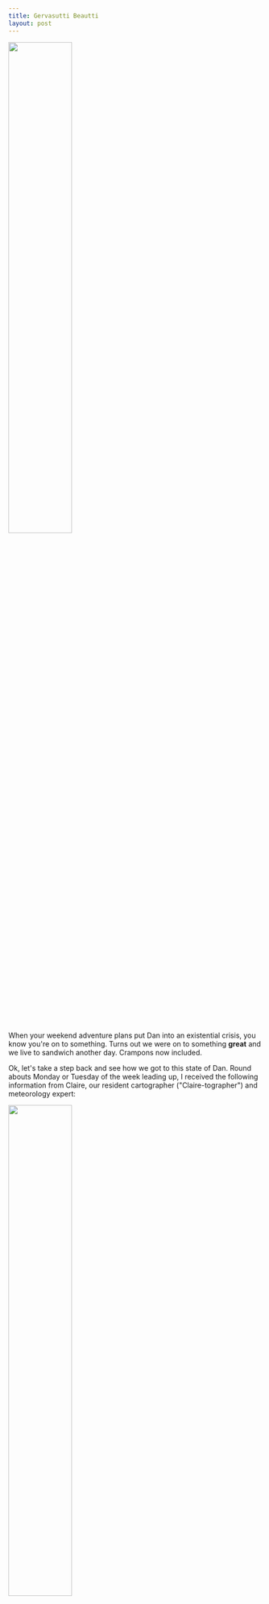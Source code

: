 ```yaml
---
title: Gervasutti Beautti
layout: post
---
```


<img src="{{ site.baseurl }}/images/gervasutti/gervasutti_sunrise.jpg" height="50%" width="50%">

When your weekend adventure plans put Dan into an existential crisis, you know you're 
on to something. Turns out we were on to something <b>great</b> and we live to
sandwich another day. Crampons now included.


Ok, let's take a step back and see how we got to this state of Dan. Round abouts
Monday or Tuesday of the week leading up, I received the following information
from Claire, our resident cartographer ("Claire-tographer") and meteorology expert:

<img src="{{ site.baseurl }}/images/gervasutti/aosta_forecast.png" height="50%" width="50%">

With this I came a step closer to understanding the early American forefathers
in their wish to go West (disregarding any genocidal notions) for with
this it was no longer our choice where or what
we were to do that weekend. For this, this was <em>Manifest Destiny</em> writ
on the largest of scales. The scales of the Alps.

Throughout the week it was rainy and grey in the Geneva area, though we weren't
deterred. We knew the weather was just "getting it out of its system". In addition,
Dan's birthday was this week and at dinner, when we were all their meeting a group
of Dan's lovely friends and getting to know Dan a bit better through their own eyes
and warmth towards him, it was a tacit assumption that he would be joining us
and we all silently pretended to not hear when the topic of him climbing
elsewhere that weekend came up. They say your mid-life crisis comes in the middle
of your thirties. This split-decision for the now thirty-four Dan happened
to be the seed of what was to become his.

The understanding was that we were to go to the Refuge Gervasutti. The "airplane
fuselage" stuck on the side of a moutain, serving as a bivouac for fellow alpine
adventurers. Come Friday evening, when plans were solidifying and it was
becoming clear that Dan would not be joining us, our nerves began to be tested.
The trek up to Gervasutti was rated as one of the more difficult hikes -- the
borderline between hiking and mountaineering becoming grey -- and Dan was clearly
worried that we might be getting in over our head. We would be starting relatively
late on this 5 hour trek and the unknown dangers of glaciers, snow, and climbing
that may have been coming disquited him. That evening, Dan got no work
done, secretly researching on camp-to-camp and elsewhere what the conditions,
difficulty, and exposure risks were for the trek up to Gervasutti (I say secretly
because in our office his computer screen faces me directly). His unease had its
effect and I too began researching alternatives. Dan even proposed that, after
his day of climbing, he would "meet up with us" at Gervasutti. His plan would be to
finish climbing, go through the Mont Blanc tunnel, put on his headlamp, and "start
walking". This was somewhat ridiculous and Claire did not agree with it, it being
more dangerous for himself to start a thousand meter trek in the late afternoon
with the sun soon going down behind the mountains. He should go climbing, do
what he had already agreed to before this. This, added with Sam's "can-do" attitude
and our need to stop by Vieux Campeur to pick up <em>everything</em> for Josh
on the way to Aosta, only aggravated Dan's unease. He paced back and forth.

Nevertheless, the fuselage prevailed and come nine o'clock in the morning on
Saturday we head out. I picked up Josh from Lafayette and we head to CERN to pick
up Claire who had to return the back-up RC phone to the ACR. I parked
at the kiss-and-fly zone of Entrance B, headed to the front entrance of 104 to
gather the whereabouts of Claire. She was spotted at the bike racks with a
sullen look and as I turned the corner lo and behold a Dan! Dan had apparently
woken up at the crack of dawn to go climbing and made it somehwere to buy credit
for his phone only to then use that credit to call his climbing partner to tell
him that he would not be climbing. What a goon! Was he sitting at CERN
for 2 hours waiting for us? We'll never know. I still wonder if he had slept
that evening -- the question of climbing versus a difficult mountain trek to a
unique bivouac weighing on him in the night.

So then we were off, Claire and Dan in Dan's Renault and Sam (picked up in Meyrin),
Josh, and I in my Yaris. On the way to Veiux Campeur the transition from Josh
not knowing what SYSK is to being a fan took place. He now knows how SPAM works.
At Vieux Campeur we picked up the needed
gear:
   1. 1 pair of crampons (for my boots)
   2. 2 pairs of ice-toothed Yak-trax for Sam and Josh
   3. 1 sleeping bag for Josh
   4. 2 Platypuses for Sam and Claire (no more wet sides for Claire)
   5. 1 climbing harness for Josh
   6. 1 macademia nut Clif bar for my stomach

All of which Sam paid for in order to take advantage of de-taxe, fulfilling
one of the benefits of having friends that live in Switzerland who adventure
in France :)

Before hitting the road again, we stopped at the Intermarche just down from
Vieux Campeur to pick the other provisions. Sam was on beverage duty, of course,
and Dan on dinner duty. Upon entering, Dan, with a box of pasta and a bottle of
olive oil in hand, had
dinner settled in less than five minutes. Sam was a bit longer looking for the
night's beverages. Once we had settled the cheese and bread situation we hit
the road, this time for the Mont Blanc tunnel and beyond.

Josh had never been to Italy before and on our exiting the tunnel and into Italy
we stopped at the rest-stop just on the other side that lets out onto the view
of Courmayeur and Aosta valley before turning left into Plancipeux and past
the starting point of a previous adventure, Rifugio Boccalatte, which we spotted
perched up there beneath the Grande Jorasses. This time we were to start further
down this valley, Gervasutti being beneath the <em>Petit</em> Jorasses.

We parked at the edge of the river, began apportioning the food between our
packs, "relieved" ourselves in the river, and began the hike. Gervasutti could
not yet be spotted from the valley floor.










